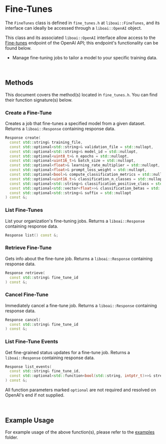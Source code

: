 <h1>Fine-Tunes</h1>
<p>The <code>FineTunes</code> class is defined in <code>fine_tunes.h</code> at <code>liboai::FineTunes</code>, and its interface can ideally be accessed through a <code>liboai::OpenAI</code> object.

This class and its associated <code>liboai::OpenAI</code> interface allow access to the <a href="https://beta.openai.com/docs/api-reference/fine-tunes">Fine-tunes</a> endpoint of the OpenAI API; this endpoint's functionality can be found below.</p>
- Manage fine-tuning jobs to tailor a model to your specific training data.

<br>
<h2>Methods</h2>
<p>This document covers the method(s) located in <code>fine_tunes.h</code>. You can find their function signature(s) below.</p>

<h3>Create a Fine-Tune</h3>
<p>Creates a job that fine-tunes a specified model from a given dataset. Returns a <code>liboai::Response</code> containing response data.</p>

```cpp
Response create(
  const std::string& training_file,
  const std::optional<std::string>& validation_file = std::nullopt,
  const std::optional<std::string>& model_id = std::nullopt,
  const std::optional<uint8_t>& n_epochs = std::nullopt,
  const std::optional<uint16_t>& batch_size = std::nullopt,
  const std::optional<float>& learning_rate_multiplier = std::nullopt,
  const std::optional<float>& prompt_loss_weight = std::nullopt,
  const std::optional<bool>& compute_classification_metrics = std::nullopt,
  const std::optional<uint16_t>& classification_n_classes = std::nullopt,
  const std::optional<std::string>& classification_positive_class = std::nullopt,
  const std::optional<std::vector<float>>& classification_betas = std::nullopt,
  const std::optional<std::string>& suffix = std::nullopt
) const &;	
```

<h3>List Fine-Tunes</h3>
<p>List your organization's fine-tuning jobs. Returns a <code>liboai::Response</code> containing response data.</p>

```cpp
Response list() const &;
```

<h3>Retrieve Fine-Tune</h3>
<p>Gets info about the fine-tune job. Returns a <code>liboai::Response</code> containing response data.</p>
  
```cpp
Response retrieve(
  const std::string& fine_tune_id
) const &;
```

<h3>Cancel Fine-Tune</h3>
<p>Immediately cancel a fine-tune job. Returns a <code>liboai::Response</code> containing response data.</p>
  
```cpp
Response cancel(
  const std::string& fine_tune_id
) const &;			
```

<h3>List Fine-Tune Events</h3>
<p>Get fine-grained status updates for a fine-tune job. Returns a <code>liboai::Response</code> containing response data.</p>
  
```cpp
Response list_events(
  const std::string& fine_tune_id,
  const std::optional<std::function<bool(std::string, intptr_t)>>& stream = std::nullopt
) const &;
```

<p>All function parameters marked <code>optional</code> are not required and resolved on OpenAI's end if not supplied.</p>

<br>
<h2>Example Usage</h2>
<p>For example usage of the above function(s), please refer to the <a href="/examples">examples</a> folder.
